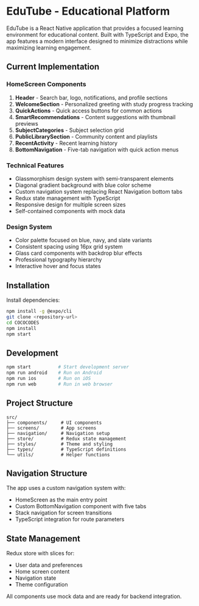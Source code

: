 # EduTube - Educational Platform

EduTube is a React Native application that provides a focused learning environment for educational content. Built with TypeScript and Expo, the app features a modern interface designed to minimize distractions while maximizing learning engagement.

## Current Implementation

### HomeScreen Components

1. **Header** - Search bar, logo, notifications, and profile sections
2. **WelcomeSection** - Personalized greeting with study progress tracking
3. **QuickActions** - Quick access buttons for common actions
4. **SmartRecommendations** - Content suggestions with thumbnail previews
5. **SubjectCategories** - Subject selection grid
6. **PublicLibrarySection** - Community content and playlists
7. **RecentActivity** - Recent learning history
8. **BottomNavigation** - Five-tab navigation with quick action menus

### Technical Features

- Glassmorphism design system with semi-transparent elements
- Diagonal gradient background with blue color scheme
- Custom navigation system replacing React Navigation bottom tabs
- Redux state management with TypeScript
- Responsive design for multiple screen sizes
- Self-contained components with mock data

### Design System

- Color palette focused on blue, navy, and slate variants
- Consistent spacing using 16px grid system
- Glass card components with backdrop blur effects
- Professional typography hierarchy
- Interactive hover and focus states

## Installation

Install dependencies:

```bash
npm install -g @expo/cli
git clone <repository-url>
cd COCOCODES
npm install
npm start
```

## Development

```bash
npm start          # Start development server
npm run android    # Run on Android
npm run ios        # Run on iOS
npm run web        # Run in web browser
```

## Project Structure

```
src/
├── components/     # UI components
├── screens/        # App screens
├── navigation/     # Navigation setup
├── store/          # Redux state management
├── styles/         # Theme and styling
├── types/          # TypeScript definitions
└── utils/          # Helper functions
```

## Navigation Structure

The app uses a custom navigation system with:
- HomeScreen as the main entry point
- Custom BottomNavigation component with five tabs
- Stack navigation for screen transitions
- TypeScript integration for route parameters

## State Management

Redux store with slices for:
- User data and preferences
- Home screen content
- Navigation state
- Theme configuration

All components use mock data and are ready for backend integration.
